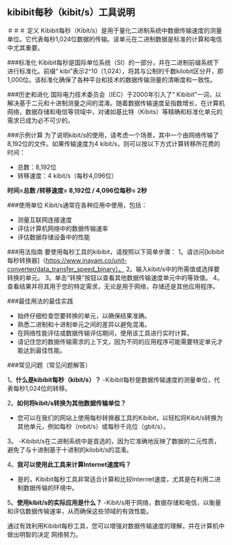 ## kibibit每秒（kibit/s）工具说明

＃＃＃ 定义
Kibibit每秒（Kibit/s）是用于量化二进制系统中数据传输速度的测量单位。它代表每秒1,024位数据的传输。该单元在二进制数据是标准的计算和电信中尤其重要。

###标准化
Kibibit每秒是国际单位系统（SI）的一部分，并在二进制前缀系统下进行标准化。前缀“ kibi”表示2^10（1,024），将其与公制的千数kilobit区分开，即1,000位。该标准化确保了各种平台和技术的数据传输测量的清晰度和一致性。

###历史和进化
国际电力技术委员会（IEC）于2000年引入了“ Kibibit”一词，以解决基于二元和十进制测量之间的混淆。随着数据传输速度呈指数增长，在计算机网络，数据存储和电信等领域中，对诸如基比特（Kibits）等精确和标准化单元的需求已成为必不可少的。

###示例计算
为了说明kibit/s的使用，请考虑一个场景，其中一个由网络传输了8,192位的文件。如果传输速度为4 kibit/s，则可以按以下方式计算转移所花费的时间：

- 总数：8,192位
- 转移速度：4 kibit/s（每秒4,096位）

**时间=总数 /转移速度= 8,192位 / 4,096位每秒= 2秒**

###使用单位
Kibit/s通常在各种应用中使用，包括：
- 测量互联网连接速度
- 评估计算机网络中的数据传输速率
- 评估数据存储设备中的性能

###用法指南
要使用每秒工具的kibibit，请按照以下简单步骤：
1。请访问[kibibit每秒转换器]（https://www.inayam.co/unit-converter/data_transfer_speed_binary）。
2。输入kibit/s中的所需值或选择要转换的单元。
3。单击“转换”按钮以查看其他数据传输速度单元中的等效值。
4。查看结果并将其用于您的特定需求，无论是用于网络，存储还是其他应用程序。

###最佳用法的最佳实践
- 始终仔细检查您要转换的单元，以确保结果准确。
- 熟悉二进制和十进制单元之间的差异以避免混淆。
- 在网络性能评估或数据传输评估期间，使用该工具进行实时计算。
- 请记住您的数据传输需求的上下文，因为不同的应用程序可能需要特定单元才能达到最佳性能。

###常见问题（常见问题解答）

1。**什么是kibibit每秒（kibit/s）？**
-Kibibit每秒是数据传输速度的测量单位，代表每秒1,024位的转移。

2。**如何将kibit/s转换为其他数据传输单位？**
- 您可以在我们的网站上使用每秒转换器工具的Kibibit，以轻松将Kibit/s转换为其他单元，例如每秒（mbit/s）或每秒千兆位（gbit/s）。

3。
-Kibibit/s在二进制系统中是首选的，因为它准确地反映了数据的二元性质，避免了与十进制基于十进制的kilobit/s的混淆。

4。**我可以使用此工具来计算Internet速度吗？**
- 是的，Kibibit每秒工具非常适合计算和比较Internet速度，尤其是在利用二进制数据传输的环境中。

5。**使用kibit/s的实际应用是什么？**
-Kibit/s用于网络，数据存储和电信，以衡量和评估数据传输速率，从而确保这些领域的有效性能。

通过有效利用Kibibit每秒工具，您可以增强对数据传输速度的理解，并在计算机中做出明智的决定 网络努力。